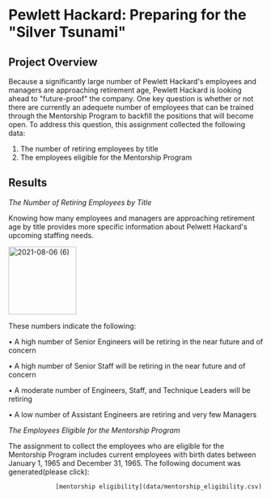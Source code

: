 # Pewlett Hackard:  Preparing for the "Silver Tsunami"

## Project Overview

Because a significantly large number of Pewlett Hackard's employees and managers are approaching retirement age, Pewlett Hackard is looking ahead to "future-proof" the company.  One key question is whether or not there are currently an adequete number of employees that can be trained through the Mentorship Program to backfill the positions that will become open. To address this question, this assignment collected the following data:

  1.  The number of retiring employees by title
  2.  The employees eligible for the Mentorship Program

## Results

_The Number of Retiring Employees by Title_

Knowing how many employees and managers are approaching retirement age by title provides more specific information about Pelwett Hackard's upcoming staffing needs.   

<img width="134" alt="2021-08-06 (6)" src="https://user-images.githubusercontent.com/84471904/128579761-bd76a443-c608-43a5-9f4f-847a73e112e5.png">

These numbers indicate the following:

•	A high number of Senior Engineers will be retiring in the near future and of concern

•	A high number of Senior Staff will be retiring in the near future and of concern

•	A moderate number of Engineers, Staff, and Technique Leaders will be retiring

•	A low number of Assistant Engineers are retiring and very few Managers

 _The Employees Eligible for the Mentorship Program_
 
 The assignment to collect the employees who are eligible for the Mentorship Program includes current employees with birth dates between January 1, 1965 and December 31, 1965. 
 The following document was generated(please click):
 
                 [mentorship eligibility](data/mentorship_eligibility.csv)
 
 
